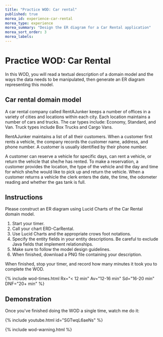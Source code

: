 ```yaml
---
title: "Practice WOD: Car rental"
published: true
morea_id: experience-car-rental
morea_type: experience
morea_summary: "Design the ER diagram for a Car Rental application"
morea_sort_order: 3
morea_labels:
---
```


# Practice WOD: Car Rental

In this WOD, you will read a textual description of a domain model and the ways the data needs to be manipulated, then generate an ER diagram representing this model.

## Car rental domain model

A car rental company called RentAJunker keeps a number of offices in a variety of cities and locations within each city. Each location maintains a number of cars and trucks. The car types include: Economy, Standard, and Van. Truck types include Box Trucks and Cargo Vans.

RentAJunker maintains a list of all their customers. When a customer first rents a vehicle, the company records the customer name, address, and phone number. A customer is usually identified by their phone number.

A customer can reserve a vehicle for specific days, can rent a vehicle, or return the vehicle that she/he has rented. To make a reservation, a customer provides the location, the type of the vehicle and the day and time for which she/he would like to pick up and return the vehicle. When a customer returns a vehicle the clerk enters the date, the time, the odometer reading and whether the gas tank is full.

## Instructions

Please construct an ER diagram using Lucid Charts of the Car Rental domain model.

  1. Start your timer.
  2. Call your chart ERD-CarRental.
  3. Use Lucid Charts and the appropriate crows foot notations. 
  4. Specify the entity fields in your entity descriptions. Be careful to exclude Java fields that implement relationships.
  5. Make sure to follow the model design guidelines. 
  6. When finished, download a PNG file containing your description. 

When finished, stop your timer, and record how many minutes it took you to complete the WOD. 

{% include wod-times.html Rx="< 12 min" Av="12-16 min" Sd="16-20 min" DNF="20+ min" %}

## Demonstration

Once you've finished doing the WOD a single time, watch me do it:

{% include youtube.html id="SGTwqL6aeNs" %}

{% include wod-warning.html %}






